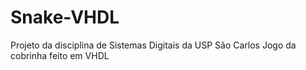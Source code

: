 # Snake-VHDL

Projeto da disciplina de Sistemas Digitais da USP São Carlos
Jogo da cobrinha feito em VHDL
